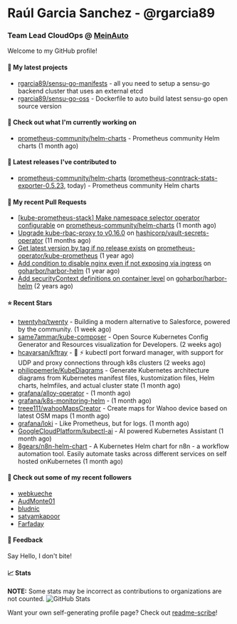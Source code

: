 # Raúl Garcia Sanchez - @rgarcia89
### Team Lead CloudOps @ [MeinAuto](https://meinauto.de/)

Welcome to my GitHub profile!

#### 🌱 My latest projects

- [rgarcia89/sensu-go-manifests](https://github.com/rgarcia89/sensu-go-manifests) - all you need to setup a sensu-go backend cluster that uses an external etcd
- [rgarcia89/sensu-go-oss](https://github.com/rgarcia89/sensu-go-oss) - Dockerfile to auto build latest sensu-go open source version

#### 👷 Check out what I'm currently working on

- [prometheus-community/helm-charts](https://github.com/prometheus-community/helm-charts) - Prometheus community Helm charts (1 month ago)

#### 🔭 Latest releases I've contributed to

- [prometheus-community/helm-charts](https://github.com/prometheus-community/helm-charts) ([prometheus-conntrack-stats-exporter-0.5.23](https://github.com/prometheus-community/helm-charts/releases/tag/prometheus-conntrack-stats-exporter-0.5.23), today) - Prometheus community Helm charts

#### 🔨 My recent Pull Requests

- [[kube-prometheus-stack] Make namespace selector operator configurable](https://github.com/prometheus-community/helm-charts/pull/5742) on [prometheus-community/helm-charts](https://github.com/prometheus-community/helm-charts) (1 month ago)
- [Upgrade kube-rbac-proxy to v0.16.0](https://github.com/hashicorp/vault-secrets-operator/pull/881) on [hashicorp/vault-secrets-operator](https://github.com/hashicorp/vault-secrets-operator) (11 months ago)
- [Get latest version by tag if no release exists](https://github.com/prometheus-operator/kube-prometheus/pull/2435) on [prometheus-operator/kube-prometheus](https://github.com/prometheus-operator/kube-prometheus) (1 year ago)
- [Add condition to disable nginx even if not exposing via ingress](https://github.com/goharbor/harbor-helm/pull/1687) on [goharbor/harbor-helm](https://github.com/goharbor/harbor-helm) (1 year ago)
- [Add securityContext definitions on container level](https://github.com/goharbor/harbor-helm/pull/1673) on [goharbor/harbor-helm](https://github.com/goharbor/harbor-helm) (2 years ago)

#### ⭐ Recent Stars

- [twentyhq/twenty](https://github.com/twentyhq/twenty) - Building a modern alternative to Salesforce, powered by the community. (1 week ago)
- [same7ammar/kube-composer](https://github.com/same7ammar/kube-composer) - Open Source Kubernetes Config Generator and Resources visualization for Developers. (2 weeks ago)
- [hcavarsan/kftray](https://github.com/hcavarsan/kftray) - 🦀 ⚡ kubectl port forward manager, with support for UDP and proxy connections through k8s clusters  (2 weeks ago)
- [philippemerle/KubeDiagrams](https://github.com/philippemerle/KubeDiagrams) - Generate Kubernetes architecture diagrams from Kubernetes manifest files, kustomization files, Helm charts, helmfiles, and actual cluster state (1 month ago)
- [grafana/alloy-operator](https://github.com/grafana/alloy-operator) -  (1 month ago)
- [grafana/k8s-monitoring-helm](https://github.com/grafana/k8s-monitoring-helm) -  (1 month ago)
- [treee111/wahooMapsCreator](https://github.com/treee111/wahooMapsCreator) - Create maps for Wahoo device based on latest OSM maps (1 month ago)
- [grafana/loki](https://github.com/grafana/loki) - Like Prometheus, but for logs. (1 month ago)
- [GoogleCloudPlatform/kubectl-ai](https://github.com/GoogleCloudPlatform/kubectl-ai) - AI powered Kubernetes Assistant (1 month ago)
- [8gears/n8n-helm-chart](https://github.com/8gears/n8n-helm-chart) - A Kubernetes Helm chart for n8n - a workflow automation tool. Easily automate tasks across different services on self hosted onKubernetes (1 month ago)

#### 👯 Check out some of my recent followers

- [webkueche](https://github.com/webkueche)
- [AudMonte01](https://github.com/AudMonte01)
- [bludnic](https://github.com/bludnic)
- [satyamkapoor](https://github.com/satyamkapoor)
- [Farfaday](https://github.com/Farfaday)

#### 💬 Feedback

Say Hello, I don't bite!

#### 📈 Stats

**NOTE:** Some stats may be incorrect as contributions to organizations are not counted.
![GitHub Stats](https://github-readme-stats.vercel.app/api?username=rgarcia89&count_private=false&theme=tokyonight&show_icons=true)


Want your own self-generating profile page? Check out [readme-scribe](https://github.com/muesli/readme-scribe)!
